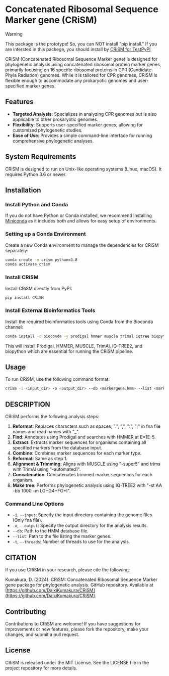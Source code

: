# Concatenated Ribosomal Sequence Marker gene (CRiSM)

> [!WARNING]
> This package is the prototype! So, you can NOT install "pip install." If you are intersted in this packege, you should install by [CRiSM for TestPyPI](https://test.pypi.org/project/CRiSM/)

CRiSM (Concatenated Ribosomal Sequence Marker gene) is designed for phylogenetic analysis using concatenated ribosomal protein marker genes, primarily focusing on 16 specific ribosomal proteins in CPR (Candidate Phyla Radiation) genomes. While it is tailored for CPR genomes, CRiSM is flexible enough to accommodate any prokaryotic genomes and user-specified marker genes.

## Features

- **Targeted Analysis**: Specializes in analyzing CPR genomes but is also applicable to other prokaryotic genomes.
- **Flexibility**: Supports user-specified marker genes, allowing for customized phylogenetic studies.
- **Ease of Use**: Provides a simple command-line interface for running comprehensive phylogenetic analyses.

## System Requirements

CRiSM is designed to run on Unix-like operating systems (Linux, macOS). It requires Python 3.6 or newer.

## Installation

### Install Python and Conda

If you do not have Python or Conda installed, we recommend installing [Miniconda](https://docs.conda.io/en/latest/miniconda.html) as it includes both and allows for easy setup of environments.

### Setting up a Conda Environment

Create a new Conda environment to manage the dependencies for CRiSM separately:

```bash
conda create -n crism python=3.8
conda activate crism
```

### Install CRiSM

Install CRiSM directly from PyPI:

```bash
pip install CRiSM
```

### Install External Bioinformatics Tools

Install the required bioinformatics tools using Conda from the Bioconda channel:

```bash
conda install -c bioconda -y prodigal hmmer muscle trimal iqtree biopython
```

This will install Prodigal, HMMER, MUSCLE, TrimAl, IQ-TREE2, and biopython which are essential for running the CRiSM pipeline.

## Usage

To run CRiSM, use the following command format:

```bash
crism -i <input_dir> -o <output_dir> --db <markergene.hmm> --list <markergene_list.txt> -t <threads>
```

## DESCRIPTION

CRiSM performs the following analysis steps:

1. **Reformat**: Replaces characters such as spaces, ".", ",", ":", ";" in fna file names and read names with "_".
2. **Find**: Annotates using Prodigal and searches with HMMER at E=1E-5.
3. **Extract**: Extracts marker sequences for organisms containing all specified markers from the database input.
4. **Combine**: Combines marker sequences for each marker type.
5. **Reformat**: Same as step 1.
6. **Alignment & Trimming**: Aligns with MUSCLE using "-super5" and trims with TrimAl using "-automated1".
7. **Concatenation**: Concatenates trimmed marker sequences for each organism.
8. **Make tree**: Performs phylogenetic analysis using IQ-TREE2 with "-st AA -bb 1000 -m LG+G4+FO+I".

### Command Line Options

- `-i`, `--input`: Specify the input directory containing the genome files (Only fna file).
- `-o`, `--output`: Specify the output directory for the analysis results.
- `--db`: Path to the HMM database file.
- `--list`: Path to the file listing the marker genes.
- `-t`, `--threads`: Number of threads to use for the analysis.

## CITATION

If you use CRiSM in your research, please cite the following:

Kumakura, D. (2024). CRiSM: Concatenated Ribosomal Sequence Marker gene package for phylogenetic analysis. GitHub repository. Available at [https://github.com/DaikiKumakura/CRiSM](https://github.com/DaikiKumakura/CRiSM).

## Contributing

Contributions to CRiSM are welcome! If you have suggestions for improvements or new features, please fork the repository, make your changes, and submit a pull request.

## License

CRiSM is released under the MIT License. See the LICENSE file in the project repository for more details.
